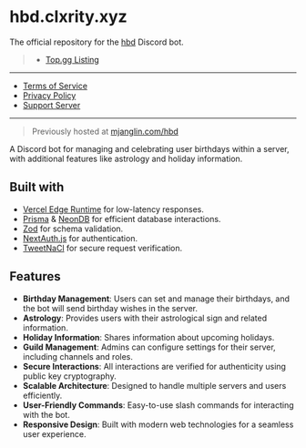 # hbd.clxrity.xyz

The official repository for the [hbd](https://hbd.clxrity.xyz) Discord bot.

> - [Top.gg Listing](https://top.gg/bot/1211045842362966077)

---

- [Terms of Service](https://hbd.clxrity.xyz/terms)
- [Privacy Policy](https://hbd.clxrity.xyz/privacy)
- [Support Server](https://discord.gg/n65AVpTFNf)

---

> Previously hosted at [mjanglin.com/hbd](https://github.com/clxrityy/mjanglin.com/tree/hbd)

A Discord bot for managing and celebrating user birthdays within a server, with additional features like astrology and holiday information.

## Built with

- [Vercel Edge Runtime](https://vercel.com/docs/concepts/functions/edge-functions/edge-runtime) for low-latency responses.
- [Prisma](https://www.prisma.io/) & [NeonDB](https://neon.tech/) for efficient database interactions.
- [Zod](https://zod.dev/) for schema validation.
- [NextAuth.js](https://next-auth.js.org/) for authentication.
- [TweetNaCl](https://tweetnacl.js.org/) for secure request verification.

## Features

- **Birthday Management**: Users can set and manage their birthdays, and the bot will send birthday wishes in the server.
- **Astrology**: Provides users with their astrological sign and related information.
- **Holiday Information**: Shares information about upcoming holidays.
- **Guild Management**: Admins can configure settings for their server, including channels and roles.
- **Secure Interactions**: All interactions are verified for authenticity using public key cryptography.
- **Scalable Architecture**: Designed to handle multiple servers and users efficiently.
- **User-Friendly Commands**: Easy-to-use slash commands for interacting with the bot.
- **Responsive Design**: Built with modern web technologies for a seamless user experience.
